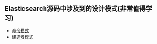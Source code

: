 ## Elasticsearch源码中涉及到的设计模式(非常值得学习)

- [命令模式](https://github.com/felayman/elasticsearch-full/blob/master/设计模式/命令模式.md)
- [建造者模式](https://github.com/felayman/elasticsearch-full/blob/master/设计模式/建造者模式.md)
